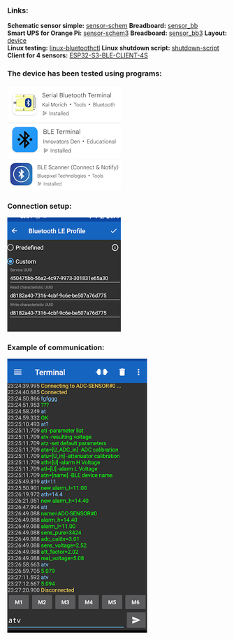 ### Links:  
**Schematic sensor simple:** [sensor-schem](/Help/sensor-schem.png)
**Breadboard:** [sensor_bb](/Help/sensor_bb.png)<br />
**Smart UPS for Orange Pi:** [sensor-schem3](/Help/sensor-v3_schem.png)
**Breadboard:** [sensor_bb3](/Help/sensor-v3_bb.png)
**Layout:** [device](/Help/device.jpg)<br />
**Linux testing:** [linux-bluetoothctl](/Help/linux-bluetoothctl.txt)
**Linux shutdown script:** [shutdown-script](/Help/ble.sh)<br />
**Client for 4 sensors:** [ESP32-S3-BLE-CLIENT-4S](https://github.com/AlexVakhnin/ESP32-S3-BLE-CLIENT-4S)
### The device has been tested using programs:
![andr-client1](/Help/andr-client1.png)
![andr-client2](/Help/andr-client2.png)
![andr-client3](/Help/andr-client3.png)
### Connection setup:
![client1-devices](/Help/client1-devices.png)
### Example of communication:
![client1-show](/Help/client1-show.png)
